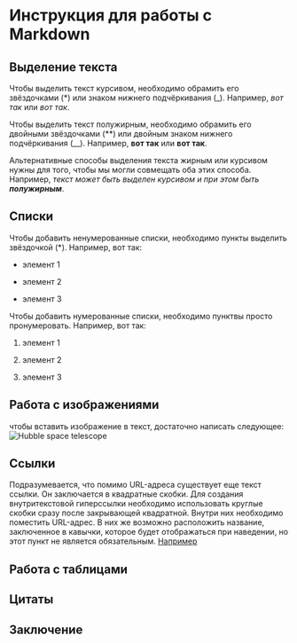 # Инструкция для работы с Markdown

## Выделение текста

Чтобы выделить текст курсивом, необходимо обрамить его звёздочками (*) или знаком нижнего подчёркивания (_). Например, *вот так* или _вот так_.

Чтобы выделить текст полужирным, необходимо обрамить его двойными звёздочками (**) или двойным знаком нижнего подчёркивания (__). Например, **вот так** или __вот так__. 

Альтернативные способы выделения текста жирным или курсивом нужны для того, чтобы мы могли совмещать оба этих способа. Например, _текст может быть выделен курсивом и при этом быть **полужирным**_.

## Списки 

Чтобы добавить ненумерованные списки, необходимо пункты выделить звёздочкой (*). Например, вот так:

* элемент 1

* элемент 2

* элемент 3

Чтобы добавить нумерованные списки, необходимо пунктвы просто пронумеровать. Например, вот так:

1. элемент 1

2. элемент 2  

3. элемент 3

## Работа с изображениями

чтобы вставить изображение в текст, достаточно написать следующее: 
![Hubble space telescope](space.jpg)

## Ссылки

Подразумевается, что помимо URL-адреса существует еще текст ссылки. Он заключается в квадратные скобки. Для создания внутритекстовой гиперссылки необходимо использовать круглые скобки сразу после закрывающей квадратной. Внутри них необходимо поместить URL-адрес. В них же возможно расположить название, заключенное в кавычки, которое будет отображаться при наведении, но этот пункт не является обязательным.
 [Например](http://example.com/ "Необязательная подсказка")



## Работа с таблицами

## Цитаты

## Заключение 

